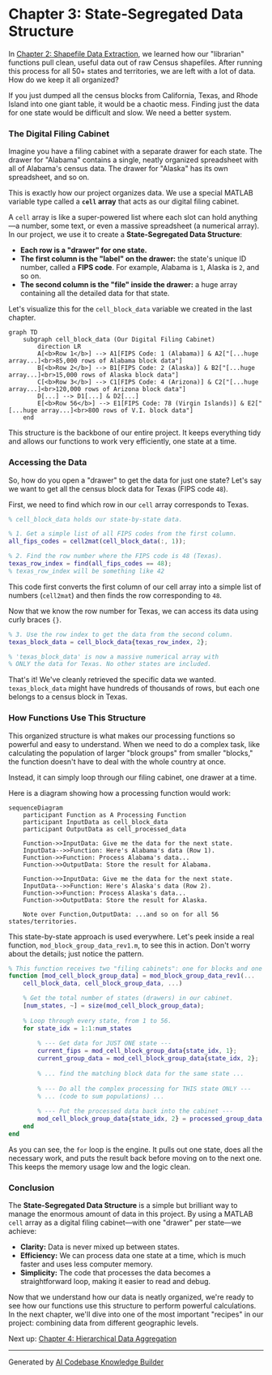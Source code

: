 # Chapter 3: State-Segregated Data Structure

In [Chapter 2: Shapefile Data Extraction](02_shapefile_data_extraction_.md), we learned how our "librarian" functions pull clean, useful data out of raw Census shapefiles. After running this process for all 50+ states and territories, we are left with a lot of data. How do we keep it all organized?

If you just dumped all the census blocks from California, Texas, and Rhode Island into one giant table, it would be a chaotic mess. Finding just the data for one state would be difficult and slow. We need a better system.

### The Digital Filing Cabinet

Imagine you have a filing cabinet with a separate drawer for each state. The drawer for "Alabama" contains a single, neatly organized spreadsheet with all of Alabama's census data. The drawer for "Alaska" has its own spreadsheet, and so on.

This is exactly how our project organizes data. We use a special MATLAB variable type called a **`cell` array** that acts as our digital filing cabinet.

A `cell` array is like a super-powered list where each slot can hold anything—a number, some text, or even a massive spreadsheet (a numerical array). In our project, we use it to create a **State-Segregated Data Structure**:

*   **Each row is a "drawer" for one state.**
*   **The first column is the "label" on the drawer:** the state's unique ID number, called a **FIPS code**. For example, Alabama is `1`, Alaska is `2`, and so on.
*   **The second column is the "file" inside the drawer:** a huge array containing all the detailed data for that state.

Let's visualize this for the `cell_block_data` variable we created in the last chapter.

```mermaid
graph TD
    subgraph cell_block_data (Our Digital Filing Cabinet)
        direction LR
        A[<b>Row 1</b>] --> A1[FIPS Code: 1 (Alabama)] & A2["[...huge array...]<br>85,000 rows of Alabama block data"]
        B[<b>Row 2</b>] --> B1[FIPS Code: 2 (Alaska)] & B2["[...huge array...]<br>15,000 rows of Alaska block data"]
        C[<b>Row 3</b>] --> C1[FIPS Code: 4 (Arizona)] & C2["[...huge array...]<br>120,000 rows of Arizona block data"]
        D[...] --> D1[...] & D2[...]
        E[<b>Row 56</b>] --> E1[FIPS Code: 78 (Virgin Islands)] & E2["[...huge array...]<br>800 rows of V.I. block data"]
    end
```

This structure is the backbone of our entire project. It keeps everything tidy and allows our functions to work very efficiently, one state at a time.

### Accessing the Data

So, how do you open a "drawer" to get the data for just one state? Let's say we want to get all the census block data for Texas (FIPS code `48`).

First, we need to find which row in our `cell` array corresponds to Texas.

```matlab
% cell_block_data holds our state-by-state data.

% 1. Get a simple list of all FIPS codes from the first column.
all_fips_codes = cell2mat(cell_block_data(:, 1));

% 2. Find the row number where the FIPS code is 48 (Texas).
texas_row_index = find(all_fips_codes == 48);
% texas_row_index will be something like 42
```
This code first converts the first column of our cell array into a simple list of numbers (`cell2mat`) and then finds the row corresponding to `48`.

Now that we know the row number for Texas, we can access its data using curly braces `{}`.

```matlab
% 3. Use the row index to get the data from the second column.
texas_block_data = cell_block_data{texas_row_index, 2};

% 'texas_block_data' is now a massive numerical array with
% ONLY the data for Texas. No other states are included.
```
That's it! We've cleanly retrieved the specific data we wanted. `texas_block_data` might have hundreds of thousands of rows, but each one belongs to a census block in Texas.

### How Functions Use This Structure

This organized structure is what makes our processing functions so powerful and easy to understand. When we need to do a complex task, like calculating the population of larger "block groups" from smaller "blocks," the function doesn't have to deal with the whole country at once.

Instead, it can simply loop through our filing cabinet, one drawer at a time.

Here is a diagram showing how a processing function would work:

```mermaid
sequenceDiagram
    participant Function as A Processing Function
    participant InputData as cell_block_data
    participant OutputData as cell_processed_data

    Function->>InputData: Give me the data for the next state.
    InputData-->>Function: Here's Alabama's data (Row 1).
    Function->>Function: Process Alabama's data...
    Function->>OutputData: Store the result for Alabama.

    Function->>InputData: Give me the data for the next state.
    InputData-->>Function: Here's Alaska's data (Row 2).
    Function->>Function: Process Alaska's data...
    Function->>OutputData: Store the result for Alaska.

    Note over Function,OutputData: ...and so on for all 56 states/territories.
```

This state-by-state approach is used everywhere. Let's peek inside a real function, `mod_block_group_data_rev1.m`, to see this in action. Don't worry about the details; just notice the pattern.

```matlab
% This function receives two "filing cabinets": one for blocks and one for block groups.
function [mod_cell_block_group_data] = mod_block_group_data_rev1(...
    cell_block_data, cell_block_group_data, ...)

    % Get the total number of states (drawers) in our cabinet.
    [num_states, ~] = size(mod_cell_block_group_data);
    
    % Loop through every state, from 1 to 56.
    for state_idx = 1:1:num_states
        
        % --- Get data for JUST ONE state ---
        current_fips = mod_cell_block_group_data{state_idx, 1};
        current_group_data = mod_cell_block_group_data{state_idx, 2};
        
        % ... find the matching block data for the same state ...
        
        % --- Do all the complex processing for THIS state ONLY ---
        % ... (code to sum populations) ...
        
        % --- Put the processed data back into the cabinet ---
        mod_cell_block_group_data{state_idx, 2} = processed_group_data;
    end
end
```
As you can see, the `for` loop is the engine. It pulls out one state, does all the necessary work, and puts the result back before moving on to the next one. This keeps the memory usage low and the logic clean.

### Conclusion

The **State-Segregated Data Structure** is a simple but brilliant way to manage the enormous amount of data in this project. By using a MATLAB `cell` array as a digital filing cabinet—with one "drawer" per state—we achieve:

*   **Clarity:** Data is never mixed up between states.
*   **Efficiency:** We can process data one state at a time, which is much faster and uses less computer memory.
*   **Simplicity:** The code that processes the data becomes a straightforward loop, making it easier to read and debug.

Now that we understand how our data is neatly organized, we're ready to see how our functions use this structure to perform powerful calculations. In the next chapter, we'll dive into one of the most important "recipes" in our project: combining data from different geographic levels.

Next up: [Chapter 4: Hierarchical Data Aggregation](04_hierarchical_data_aggregation_.md)

---

Generated by [AI Codebase Knowledge Builder](https://github.com/The-Pocket/Tutorial-Codebase-Knowledge)